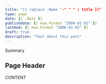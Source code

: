 ```yaml
---
title: "{{ replace .Name "-" " " | title }}"
type: page
date: {{ .Date }}
publishdate: {{ now.Format "2006-01-02" }}
lastmod: {{ now.Format "2006-01-02" }}
draft: true
description: "Text about this post"
---
```


Summary

<!--more-->

## Page Header

CONTENT
